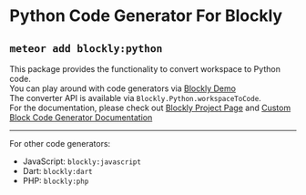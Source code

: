 Python Code Generator For Blockly
=====================================

`meteor add blockly:python`
-------------------------------

This package provides the functionality to convert workspace to Python code.  
You can play around with code generators via [Blockly Demo](https://blockly-demo.appspot.com/static/demos/code/index.html)  
The converter API is available via `Blockly.Python.workspaceToCode`.  
For the documentation, please check out [Blockly Project Page](https://developers.google.com/blockly/installation/code-generators) and [Custom Block Code Generator Documentation](https://developers.google.com/blockly/custom-blocks/generating-code)

***

For other code generators:
- JavaScript: `blockly:javascript`
- Dart: `blockly:dart`
- PHP: `blockly:php`
